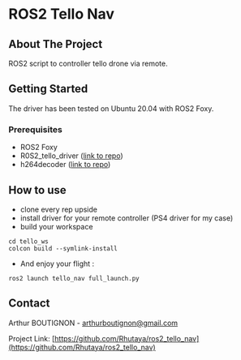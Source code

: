# ROS2 Tello Nav

## About The Project
ROS2 script to controller tello drone via remote.

## Getting Started
The driver has been tested on Ubuntu 20.04 with ROS2 Foxy.

### Prerequisites
* ROS2 Foxy
* R0S2_tello_driver ([link to repo](https://github.com/kousheekc/ros2_tello_driver))
* h264decoder ([link to repo](https://github.com/DaWelter/h264decoder))

## How to use

* clone every rep upside
* install driver for your remote controller (PS4 driver for my case)
* build your workspace 
```
cd tello_ws
colcon build --symlink-install
```
* And enjoy your flight :
```
ros2 launch tello_nav full_launch.py
```

## Contact
Arthur BOUTIGNON - arthurboutignon@gmail.com

Project Link: [https://github.com/Rhutaya/ros2_tello_nav](https://github.com/Rhutaya/ros2_tello_nav)


